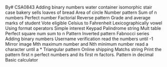 By# CSA0843
Adding binary numbers
water container
isomorphic
stair case
bakery sells loaves of bread
Area of circle
Number pattern
Sum of n numbers
Perfect number
Factorial
Reverse pattern
Grade and average marks of student
Vote eligible
Celsius to Fahrenheit
Lexicographically vowel
Using format operators
Simple interest
Keypad
Palindrome string
Mult table
Perfect square num sum to n
Pattern
Inverted pattern
Fabnocci series
Adding binary numbers
Username verification 
read the numbers until -1
Mirror image 
Mth maximum number and Nth minimum number
read a character until a * 
Triangular pattern 
Online shipping
Matchs string
Print the pattern
first n perfect numbers and its first m factors.
Pattern in decimal
Basic calculator 
